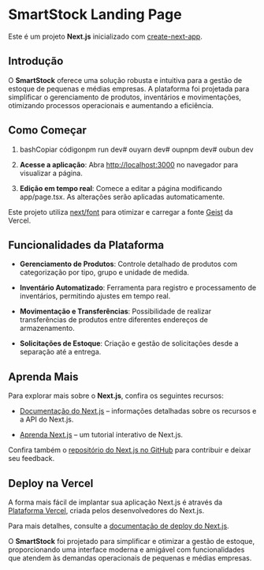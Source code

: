SmartStock Landing Page
=======================

Este é um projeto **Next.js** inicializado com [create-next-app](https://nextjs.org/docs/app/api-reference/cli/create-next-app).

Introdução
----------

O **SmartStock** oferece uma solução robusta e intuitiva para a gestão de estoque de pequenas e médias empresas. A plataforma foi projetada para simplificar o gerenciamento de produtos, inventários e movimentações, otimizando processos operacionais e aumentando a eficiência.

Como Começar
------------

1.  bashCopiar códigonpm run dev# ouyarn dev# oupnpm dev# oubun dev
    
2.  **Acesse a aplicação**: Abra [http://localhost:3000](http://localhost:3000) no navegador para visualizar a página.
    
3.  **Edição em tempo real**: Comece a editar a página modificando app/page.tsx. As alterações serão aplicadas automaticamente.
    

Este projeto utiliza [next/font](https://nextjs.org/docs/app/building-your-application/optimizing/fonts) para otimizar e carregar a fonte [Geist](https://vercel.com/font) da Vercel.

Funcionalidades da Plataforma
-----------------------------

*   **Gerenciamento de Produtos**: Controle detalhado de produtos com categorização por tipo, grupo e unidade de medida.
    
*   **Inventário Automatizado**: Ferramenta para registro e processamento de inventários, permitindo ajustes em tempo real.
    
*   **Movimentação e Transferências**: Possibilidade de realizar transferências de produtos entre diferentes endereços de armazenamento.
    
*   **Solicitações de Estoque**: Criação e gestão de solicitações desde a separação até a entrega.
    

Aprenda Mais
------------

Para explorar mais sobre o **Next.js**, confira os seguintes recursos:

*   [Documentação do Next.js](https://nextjs.org/docs) – informações detalhadas sobre os recursos e a API do Next.js.
    
*   [Aprenda Next.js](https://nextjs.org/learn) – um tutorial interativo de Next.js.
    

Confira também o [repositório do Next.js no GitHub](https://github.com/vercel/next.js) para contribuir e deixar seu feedback.

Deploy na Vercel
----------------

A forma mais fácil de implantar sua aplicação Next.js é através da [Plataforma Vercel](https://vercel.com/new?utm_medium=default-template&filter=next.js&utm_source=create-next-app&utm_campaign=create-next-app-readme), criada pelos desenvolvedores do Next.js.

Para mais detalhes, consulte a [documentação de deploy do Next.js](https://nextjs.org/docs/app/building-your-application/deploying).

O **SmartStock** foi projetado para simplificar e otimizar a gestão de estoque, proporcionando uma interface moderna e amigável com funcionalidades que atendem às demandas operacionais de pequenas e médias empresas.
